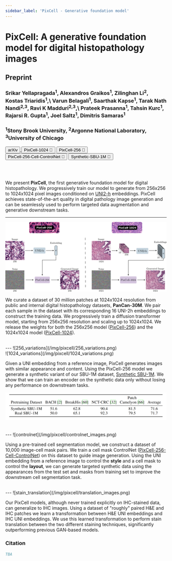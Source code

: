 ```yaml
---
sidebar_label: 'PixCell - Generative foundation model'
---
```


# PixCell: A generative foundation model for digital histopathology images

<div class="container mt-5">
    <div class="card bg-light"> 
        <div class="card-body justify-content-center">
            <h2 class="card-title text-center">Preprint</h2>
            <h3 class="authors card-title text-center">Srikar Yellapragada<sup>1</sup>, Alexandros Graikos<sup>1</sup>, Zilinghan Li<sup>2</sup>, Kostas Triaridis<sup>1</sup>,\
            Varun Belagali<sup>1</sup>, Saarthak Kapse<sup>1</sup>, Tarak Nath Nandi<sup>2,3</sup>, Ravi K Madduri<sup>2,3</sup>,\
            Prateek Prasanna<sup>1</sup>, Tahsin Kurc<sup>1</sup>, Rajarsi R. Gupta<sup>1</sup>, Joel Saltz<sup>1</sup>, Dimitris Samaras<sup>1</sup></h3>
            <h3 class="authors card-text text-center"><sup>1</sup>Stony Brook University, <sup>2</sup>Argonne National Laboratory, <sup>3</sup>University of Chicago</h3>
            <div class="d-flex justify-content-center">
                <a href="" target="_blank"><button class="paper_button">arXiv</button> </a>
                <a href="https://huggingface.co/StonyBrook-CVLab/PixCell-1024" target="_blank"><button class="paper_button">PixCell-1024 🤗</button></a>
                <a href="https://huggingface.co/StonyBrook-CVLab/PixCell-256" target="_blank"><button class="paper_button">PixCell-256 🤗</button></a>
            </div>
            <div class="d-flex justify-content-center">
                <a href="https://huggingface.co/StonyBrook-CVLab/PixCell-256-Cell-ControlNet" target="_blank"><button class="paper_button">PixCell-256-Cell-ControlNet 🤗</button></a>
                <a href="https://huggingface.co/StonyBrook-CVLab/Synthetic-SBU-1M" target="_blank"><button class="paper_button">Synthetic-SBU-1M 🤗</button></a>
            </div>
        </div>
    </div>
</div>


<br /><br />

We present **PixCell**, the first generative foundation model for digital histopathology. We progressively train our model to generate from 256x256 to 1024x1024 pixel images conditioned on [UNI2-h](https://huggingface.co/MahmoodLab/UNI2-h) embeddings. PixCell achieves state-of-the-art quality in digital pathology image generation and can be seamlessly used to perform targeted data augmentation and generative downstream tasks.

---
![overview](/img/pixcell/pixcell_overview.png)

We curate a dataset of 30 million patches at 1024x1024 resolution from public and internal digital histopathology datasets, **PanCan-30M**. We pair each sample in the dataset with its corresponding 16 UNI-2h embeddings to construct the training data. We progressively train a diffusion transformer model, starting from 256x256 resolution and scaling up to 1024x1024. We release the weights for both the 256x256 model ([PixCell-256](https://huggingface.co/StonyBrook-CVLab/PixCell-256)) and the 1024x1024 model ([PixCell-1024](https://huggingface.co/StonyBrook-CVLab/PixCell-1024)).

<br />
---
![256_variations](/img/pixcell/256_variations.png)
<br />
![1024_variations](/img/pixcell/1024_variations.png)

Given a UNI embedding from a reference image, PixCell generates images with similar appearance and content. Using the PixCell-256 model we generate a synthetic variant of our SBU-1M dataset, [Synthetic SBU-1M](https://huggingface.co/datasets/StonyBrook-CVLab/Synthetic-SBU-1M). We show that we can train an encoder on the synthetic data only without losing any performance on downstream tasks.

<div class="container text-center">
  <img src="/img/pixcell/ssl_results.png" width="700"/>
</div>
<br />

<br />
---
![controlnet](/img/pixcell/controlnet_images.png)

Using a pre-trained cell segmentation model, we construct a dataset of 10,000 image-cell mask pairs. We train a cell mask ControlNet ([PixCell-256-Cell-ControlNet](https://huggingface.co/StonyBrook-CVLab/PixCell-256-Cell-ControlNet)) on this dataset to guide image generation. Using the UNI embedding from a reference image to control the **style** and a cell mask to control the **layout**, we can generate targeted synthetic data using the appearances from the test set and masks from training set to improve the downstream cell segmentation task.

<br />
---
![stain_translation](/img/pixcell/translation_images.png)

Our PixCell models, although never trained explicitly on IHC-stained data, can generalize to IHC images. Using a dataset of "roughly" paired H&E and IHC patches we learn a transformation between H&E UNI embeddings and IHC UNI embeddings. We use this learned transformation to perform stain translation between the two different staining techniques, significantly outperforming previous GAN-based models.


### Citation
```bibtex
TBA
```
